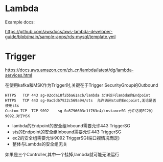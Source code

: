 # Lambda

Example docs:

https://github.com/awsdocs/aws-lambda-developer-guide/blob/main/sample-apps/rds-mysql/template.yml

# Trigger

https://docs.aws.amazon.com/zh_cn/lambda/latest/dg/lambda-services.html

在使用kafka和MSK作为Trigger时,关键在于Trigger SecurityGroup的Outbound
```
HTTPS	TCP	443	sg-02cda18f2bba61acb/lambda 允许访问lambda的Endpoint
HTTPS	TCP	443	sg-0ac5d67922c569a94/sts  允许访问sts的Endpoint,无论是否使用sts
Custom TCP	TCP	9092	sg-0a5796603c1f763c4/instanceSG 允许访问EC2的9092,对于MSK
```

- lambda的Endpoint的安全组Inbound需要允许443 TriggerSG
- sts的Endpoint的安全组Inbound需要允许443 TriggerSG
- ec2的安全组需要允许9092 TriggerSG(端口视情况而定)
- 整体与Lambda的安全组无关

如果是三个Controller,其中一个挂掉,lambda就可能无法运行